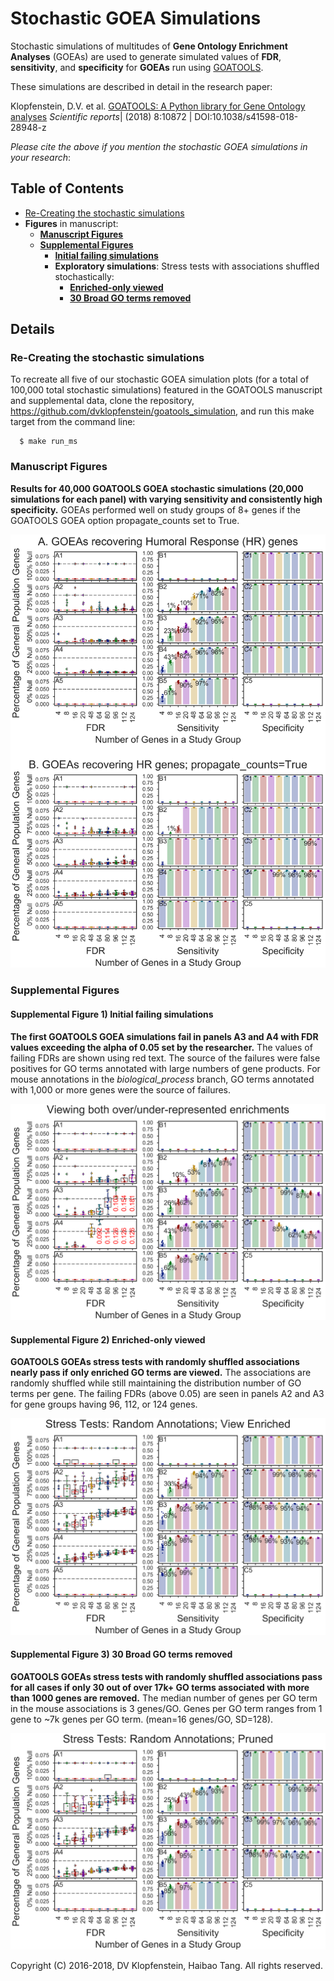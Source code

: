 # Stochastic GOEA Simulations

Stochastic simulations of multitudes of **Gene Ontology Enrichment Analyses** (GOEAs)
are used to generate simulated values of **FDR**, **sensitivity**, and **specificity**
for **GOEAs** run using [GOATOOLS](https://github.com/tanghaibao/goatools).

These simulations are described in detail in the research paper:

Klopfenstein, D.V. et al. [GOATOOLS: A Python library for Gene Ontology analyses](https://www.nature.com/articles/s41598-018-28948-z)
_Scientific reports_| (2018) 8:10872 | DOI:10.1038/s41598-018-28948-z

_Please cite the above if you mention the stochastic GOEA simulations in your research_:

## Table of Contents

  * [Re-Creating the stochastic simulations](#re-creating-the-stochastic-simulations)
  * **Figures** in manuscript:
    * [**Manuscript Figures**](#manuscript-figures)
    * [**Supplemental Figures**](#supplemental-figures)
      * [**Initial failing simulations**](#supplemental-figure-1-initial-failing-simulations)
      * **Exploratory simulations**: Stress tests with associations shuffled stochastically:
         * [**Enriched-only viewed**](#supplemental-figure-2-enriched-only-viewed)
         * [**30 Broad GO terms removed**](#supplemental-figure-3-30-broad-go-terms-removed)

## Details

### Re-Creating the stochastic simulations
To recreate all five of our stochastic GOEA simulation plots
(for a total of 100,000 total stochastic simulations) 
featured in the GOATOOLS manuscript and supplemental data, clone the repository, 
https://github.com/dvklopfenstein/goatools_simulation,
and run this make target from the command line:

```
  $ make run_ms
```

### Manuscript Figures

**Results for 40,000 GOATOOLS GOEA stochastic simulations (20,000 simulations
for each panel) with varying sensitivity and consistently high specificity.**
GOEAs performed well on study groups of 8+ genes if the
GOATOOLS GOEA option propagate\_counts set to True.

![fig3](/doc/images/ms/fig3_genes.png)

### Supplemental Figures

#### Supplemental Figure 1) Initial failing simulations
**The first GOATOOLS GOEA simulations fail in panels A3 and A4
with FDR values exceeding the alpha of 0.05 set by the researcher.**
The values of failing FDRs are shown using red text.
The source of the failures were false positives for
GO terms annotated with large numbers of gene products.
For mouse annotations in the _biological_process_ branch,
GO terms annotated with 1,000 or more genes were the source of failures.

![suppfig1](/doc/images/ms/fig_goea_orig_noprune_ntn2_p0_100to000_004to124_N00020_00020_humoral_rsp_dpi600.png)

#### Supplemental Figure 2) Enriched-only viewed
**GOATOOLS GOEAs stress tests with randomly shuffled associations
nearly pass if only enriched GO terms are viewed.**
The associations are randomly shuffled while still maintaining the distribution
number of GO terms per gene. The failing FDRs (above 0.05) are seen in panels A2
and A3 for gene groups having 96, 112, or 124 genes.

![suppfig2](/doc/images/ms/fig_goea_rand_noprune_enriched_ntn2_p0_100to000_004to124_N00020_00020_humoral_rsp_dpi600.png)

#### Supplemental Figure 3) 30 Broad GO terms removed
**GOATOOLS GOEAs stress tests with randomly shuffled associations pass for all
cases if only 30 out of over 17k+ GO terms associated with more than 1000 genes
are removed.**
The median number of genes per GO term in the mouse associations is 3 genes/GO.
Genes per GO term ranges from 1 gene to ~7k genes per GO term. (mean=16
genes/GO, SD=128).

![suppfig3](/doc/images/ms/fig_goea_rand_pruned_ntn2_p0_100to000_004to124_N00020_00020_humoral_rsp_dpi600.png)


Copyright (C) 2016-2018, DV Klopfenstein, Haibao Tang. All rights reserved.
